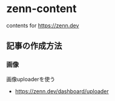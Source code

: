 # zenn-content
contents for https://zenn.dev

## 記事の作成方法

### 画像

画像uploaderを使う
- https://zenn.dev/dashboard/uploader
